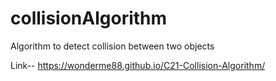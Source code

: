 # collisionAlgorithm
Algorithm to detect collision between two objects

Link-- https://wonderme88.github.io/C21-Collision-Algorithm/
